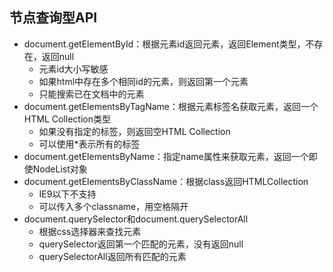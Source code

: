 ## 节点查询型API

* document.getElementById：根据元素id返回元素，返回Element类型，不存在，返回null
  * 元素id大小写敏感
  * 如果html中存在多个相同id的元素，则返回第一个元素
  * 只能搜索已在文档中的元素
* document.getElementsByTagName：根据元素标签名获取元素，返回一个HTML Collection类型
  * 如果没有指定的标签，则返回空HTML Collection
  * 可以使用\*表示所有的标签
* document.getElementsByName：指定name属性来获取元素，返回一个即使NodeList对象
* document.getElementsByClassName：根据class返回HTMLCollection
  * IE9以下不支持
  * 可以传入多个classname，用空格隔开
* document.querySelector和document.querySelectorAll
  * 根据css选择器来查找元素
  * querySelector返回第一个匹配的元素，没有返回null
  * querySelectorAll返回所有匹配的元素



